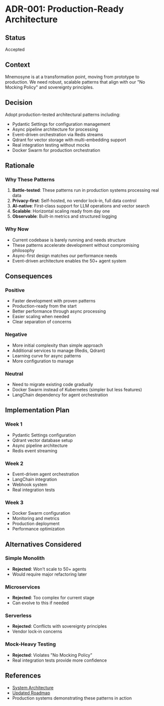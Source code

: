 # ADR-001: Production-Ready Architecture

## Status
Accepted

## Context
Mnemosyne is at a transformation point, moving from prototype to production. We need robust, scalable patterns that align with our "No Mocking Policy" and sovereignty principles.

## Decision
Adopt production-tested architectural patterns including:
- Pydantic Settings for configuration management
- Async pipeline architecture for processing
- Event-driven orchestration via Redis streams
- Qdrant for vector storage with multi-embedding support
- Real integration testing without mocks
- Docker Swarm for production orchestration

## Rationale

### Why These Patterns
1. **Battle-tested**: These patterns run in production systems processing real data
2. **Privacy-first**: Self-hosted, no vendor lock-in, full data control
3. **AI-native**: First-class support for LLM operations and vector search
4. **Scalable**: Horizontal scaling ready from day one
5. **Observable**: Built-in metrics and structured logging

### Why Now
- Current codebase is barely running and needs structure
- These patterns accelerate development without compromising philosophy
- Async-first design matches our performance needs
- Event-driven architecture enables the 50+ agent system

## Consequences

### Positive
- Faster development with proven patterns
- Production-ready from the start
- Better performance through async processing
- Easier scaling when needed
- Clear separation of concerns

### Negative
- More initial complexity than simple approach
- Additional services to manage (Redis, Qdrant)
- Learning curve for async patterns
- More configuration to manage

### Neutral
- Need to migrate existing code gradually
- Docker Swarm instead of Kubernetes (simpler but less features)
- LangChain dependency for agent orchestration

## Implementation Plan

### Week 1
- Pydantic Settings configuration
- Qdrant vector database setup
- Async pipeline architecture
- Redis event streaming

### Week 2
- Event-driven agent orchestration
- LangChain integration
- Webhook system
- Real integration tests

### Week 3
- Docker Swarm configuration
- Monitoring and metrics
- Production deployment
- Performance optimization

## Alternatives Considered

### Simple Monolith
- **Rejected**: Won't scale to 50+ agents
- Would require major refactoring later

### Microservices
- **Rejected**: Too complex for current stage
- Can evolve to this if needed

### Serverless
- **Rejected**: Conflicts with sovereignty principles
- Vendor lock-in concerns

### Mock-Heavy Testing
- **Rejected**: Violates "No Mocking Policy"
- Real integration tests provide more confidence

## References
- [System Architecture](../spec/ARCHITECTURE.md)
- [Updated Roadmap](../ROADMAP.md)
- Production systems demonstrating these patterns in action
